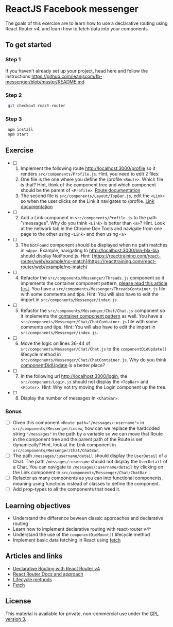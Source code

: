 # ReactJS Facebook messenger

The goals of this exercise are to learn how to use a declarative routing using React Router v4, and learn how to fetch data into your components.

## To get started

### Step 1

If you haven't already set up your project, head here and follow the instructions https://github.com/leanjscom/fb-messenger/blob/master/README.md

### Step 2

```sh
 git checkout react-router
```

### Step 3

```sh
 npm install
 npm start
```

## Exercise

- [ ] 1. Implement the following route [http://localhost:3000/profile](http://localhost:3000/profile) so it renders `src/components/Profile.js`. Hint, you need to edit 2 files:
  1. One file is the one where you define the /profile `<Route>`. Which file is that? Hint, think of the component tree and which component should be the parent of `<Profile>`. [Route documentation](https://reacttraining.com/react-router/web/api/Route)
  1. The second file is `src/components/Layout/TopBar.js`, edit the `<Link>` so when the user clicks on the Link it navigates to /profile. [Link documentation](https://reacttraining.com/react-router/web/api/Link)

- [ ] 2. Add a Link component in `src/components/Profile.js` to the path "/messages". Why do you think `<Link>` is better than `<a>`? Hint. Look at the network tab in the Chrome Dev Tools and navigate from one page to the other using `<Link>` and then using `<a>`

- [ ] 3. The `NotFound` component should be displayed when no path matches in `<App>`. Example, navigating to [http://localhost:3000/bla-bla-bla](http://localhost:3000/bla-bla-bla) should display NotFound.js. Hint: [https://reacttraining.com/react-router/web/example/no-match](https://reacttraining.com/react-router/web/example/no-match)

- [ ] 4. Refactor the `src/components/Messenger/Threads.js` component so it implements the container component pattern, [please read this article first](https://medium.com/@learnreact/container-components-c0e67432e005). You have a `src/components/Messenger/ThreadsContainer.js` file with some comments and tips. Hint: You will also have to edit the import in `src/components/Messenger/index.js`

- [ ] 5. Refactor the `src/components/Messenger/Chat/Chat.js` component so it implements the [container component pattern](https://medium.com/@learnreact/container-components-c0e67432e005) as well. You have a `src/components/Messenger/Chat/ChatContainer.js` file with some comments and tips. Hint: You will also have to edit the import in `src/components/Messenger/index.js`.

- [ ] 6. Move the logic on lines 36-44 of `src/components/Messenger/Chat/Chat.js` to the `componentDidUpdate()` lifecycle method in `src/components/Messenger/Chat/ChatContainer.js`. Why do you think [componentDidUpdate](https://reactjs.org/docs/react-component.html#componentdidupdate) is a better place?

- [ ] 7. In the following url [http://localhost:3000/login](http://localhost:3000/login), the `src/component/Login.js` should not display the `<TopBar>` and `<Footer>`. Hint: Why not try moving the Login component up the tree.

- [ ] 8. Display the number of messages in `<ChatBar>`.

### Bonus

- [ ] Given this component `<Route path="/messages/:username">` in `src/components/Messenger/index`, how can we replace the hardcoded string `"/messages"` in the path by a variable so we can move that Route in the component tree and the parent path of the Route is set dynamically? Hint, look at the Link component in `src/components/Messenger/Chat/ChatBar`.
- [ ] The path `/messages/:username/detail` should display the `UserDetail` of a Chat. The path `/messages/:username` should not display the `UserDetail` of a Chat. You can navigate to `/messages/:username/detail` by clicking on the Link component in `src/components/Messenger/Chat/ChatBar`
- [ ] Refactor as many components as you can into functional components, meaning using functions instead of classes to define the component.
- [ ] Add prop-types to all the components that need it.

## Learning objectives

- Understand the difference beween classic approaches and declarative routing
- Learn how to implement declarative routing with react-router v4^
- Understand the use of the `componentDidMount()` lifecycle method
- Implement basic data fetching in React using [fetch](https://developer.mozilla.org/en-US/docs/Web/API/Fetch_API/Using_Fetch)

## Articles and links

- [Declarative Routing with React Router v4](https://medium.com/leanjs/declarative-routing-with-react-router-v4-7419c198e93f)
- [React Router Docs and approach](https://reacttraining.com/react-router/core/guides/philosophy)
- [Lifecycle methods](https://reactjs.org/docs/react-component.html#componentdidmount)
- [Fetch](https://developer.mozilla.org/en-US/docs/Web/API/Fetch_API/Using_Fetch)

## License

This material is available for private, non-commercial use under the [GPL version 3](http://www.gnu.org/licenses/gpl-3.0-standalone.html).
